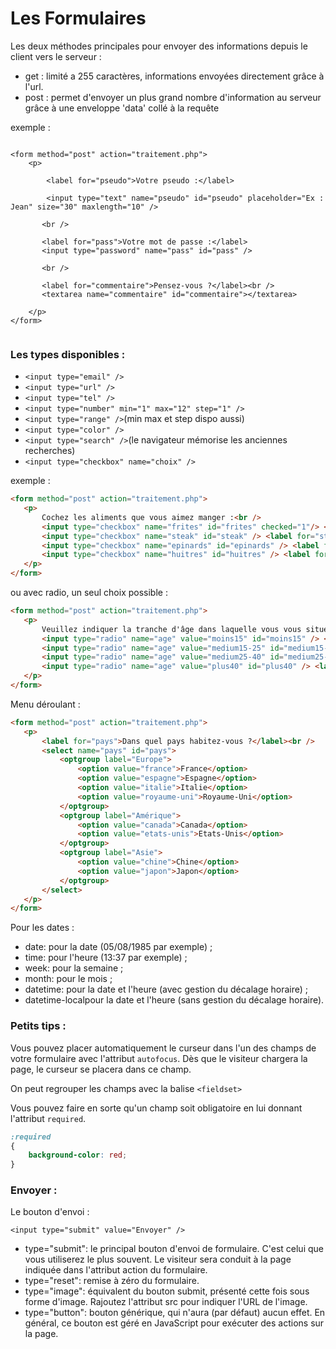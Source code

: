 # Les Formulaires


Les deux méthodes principales pour envoyer des informations depuis le client vers le serveur :

- get : limité a 255 caractères, informations envoyées directement grâce à l'url. 
- post : permet d'envoyer un plus grand nombre d'information au serveur grâce à une enveloppe 'data' collé à la requête


exemple :

```HTLM

<form method="post" action="traitement.php">
    <p>
    
        <label for="pseudo">Votre pseudo :</label>
        
        <input type="text" name="pseudo" id="pseudo" placeholder="Ex : Jean" size="30" maxlength="10" />
        
       <br />
       
       <label for="pass">Votre mot de passe :</label>
       <input type="password" name="pass" id="pass" />
       
       <br />
       
       <label for="commentaire">Pensez-vous ?</label><br />
       <textarea name="commentaire" id="commentaire"></textarea>
       
    </p>
</form>


```

### Les types disponibles :

- `<input type="email" />`
- `<input type="url" />`
- `<input type="tel" />`
- `<input type="number" min="1" max="12" step="1" />`
- `<input type="range" />`(min max et step dispo aussi)
- `<input type="color" />`
- `<input type="search" />`(le navigateur mémorise les anciennes recherches)
- `<input type="checkbox" name="choix" />`

exemple :

```HTML
<form method="post" action="traitement.php">
   <p>
       Cochez les aliments que vous aimez manger :<br />
       <input type="checkbox" name="frites" id="frites" checked="1"/> <label for="frites">Frites</label><br />
       <input type="checkbox" name="steak" id="steak" /> <label for="steak">Steak haché</label><br />
       <input type="checkbox" name="epinards" id="epinards" /> <label for="epinards">Epinards</label><br />
       <input type="checkbox" name="huitres" id="huitres" /> <label for="huitres">Huitres</label>
   </p>
</form>
```

ou avec radio, un seul choix possible : 

```HTML
<form method="post" action="traitement.php">
   <p>
       Veuillez indiquer la tranche d'âge dans laquelle vous vous situez :<br />
       <input type="radio" name="age" value="moins15" id="moins15" /> <label for="moins15">Moins de 15 ans</label><br />
       <input type="radio" name="age" value="medium15-25" id="medium15-25" /> <label for="medium15-25">15-25 ans</label><br />
       <input type="radio" name="age" value="medium25-40" id="medium25-40"  checked="1"/> <label for="medium25-40">25-40 ans</label><br />
       <input type="radio" name="age" value="plus40" id="plus40" /> <label for="plus40">Encore plus vieux que ça ?!</label>
   </p>
</form>
```


Menu déroulant :

```HTML
<form method="post" action="traitement.php">
   <p>
       <label for="pays">Dans quel pays habitez-vous ?</label><br />
       <select name="pays" id="pays">
           <optgroup label="Europe">
               <option value="france">France</option>
               <option value="espagne">Espagne</option>
               <option value="italie">Italie</option>
               <option value="royaume-uni">Royaume-Uni</option>
           </optgroup>
           <optgroup label="Amérique">
               <option value="canada">Canada</option>
               <option value="etats-unis">Etats-Unis</option>
           </optgroup>
           <optgroup label="Asie">
               <option value="chine">Chine</option>
               <option value="japon">Japon</option>
           </optgroup>
       </select>
   </p>
</form>
```


Pour les dates :

- date: pour la date (05/08/1985 par exemple) ;
- time: pour l'heure (13:37 par exemple) ;
- week: pour la semaine ;
- month: pour le mois ;
- datetime: pour la date et l'heure (avec gestion du décalage horaire) ;
- datetime-localpour la date et l'heure (sans gestion du décalage horaire).


### Petits tips :

Vous pouvez placer automatiquement le curseur dans l'un des champs de votre formulaire avec l'attribut `autofocus`. Dès que le visiteur chargera la page, le curseur se placera dans ce champ.

On peut regrouper les champs avec la balise `<fieldset>`

Vous pouvez faire en sorte qu'un champ soit obligatoire en lui donnant l'attribut `required`.

```CSS
:required
{
    background-color: red;
}
```


### Envoyer :

Le bouton d'envoi :

`<input type="submit" value="Envoyer" />`

- type="submit": le principal bouton d'envoi de formulaire. C'est celui que vous utiliserez le plus souvent. Le visiteur sera conduit à la page indiquée dans l'attribut action du formulaire.
- type="reset": remise à zéro du formulaire.
- type="image": équivalent du bouton submit, présenté cette fois sous forme d'image. Rajoutez l'attribut src pour indiquer l'URL de l'image.
- type="button": bouton générique, qui n'aura (par défaut) aucun effet. En général, ce bouton est géré en JavaScript pour exécuter des actions sur la page.